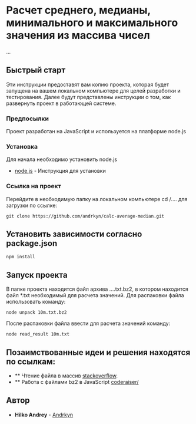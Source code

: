 # Расчет среднего, медианы, минимального и максимального значения из массива чисел

...

## Быстрый старт

Эти инструкции предоставят вам копию проекта, которая будет запущена на вашем локальном компьютере для целей разработки и тестирования. Далее будут представлены инструкции о том, как развернуть проект в работающей системе.

### Предпосылки

Проект разработан на JavaScript и используется на платформе node.js


### Установка

Для начала необходимо установить node.js

* [node.js](https://www.digitalocean.com/community/tutorials/node-js-ubuntu-18-04-ru) - Инструкция для установки


### Ссылка на проект

Перейдите в необходимую папку на локальном компьютере cd /.... для загрузки по ссылке:

```
git clone https://github.com/andrkyn/calc-average-median.git
```

## Установить зависимости согласно package.json


```
npm install
```


## Запуск проекта

В папке проекта находится файл архива ....txt.bz2, в котором находится файл *.txt необходимый для расчета значений.
Для распаковки файла использовать команду:


```
node unpack 10m.txt.bz2
```

После распаковки файла ввести для расчета значений команду:


```
node read_result 10m.txt
```


## Позаимствованные идеи и решения находятся по ссылкам:

* ** Чтение файла в массив [stackoverflow](https://stackoverflow.com/questions/6831918/node-js-read-a-text-file-into-an-array-each-line-an-item-in-the-array).
* ** Работа с файлами bz2 в JavaScript [coderaiser/](https://github.com/coderaiser/node-inly)

## Автор

* **Hilko Andrey**  - [Andrkyn](https://github.com/andrkyn)


